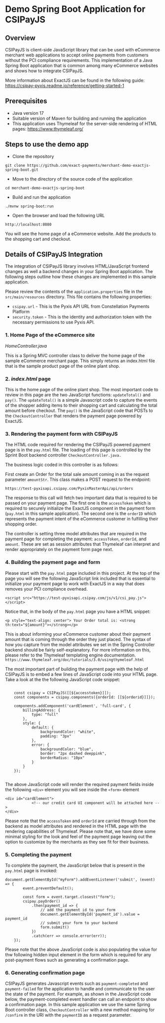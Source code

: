 # Demo Spring Boot Application for CSIPayJS

## Overview

CSIPayJS is client-side JavaScript library that can be used with eCommerce merchant web applications
to accept online payments from customers without the PCI compliance requirements. This implementation of a Java Spring Boot application that is common
among many eCommerce websites and shows how to integrate CSIPayJS.

More information about ExactJS can be found in the following guide:
https://csipay-pyxis.readme.io/reference/getting-started-1

## Prerequisites

- Java version 17
- Suitable version of Maven for building and running the application
- This application uses Thymeleaf for the server-side rendering of HTML pages: https://www.thymeleaf.org/

## Steps to use the demo app
- Clone the repository
```agsl
git clone https://github.com/exact-payments/merchant-demo-exactjs-spring-boot.git
```



- Move to the directory of the source code of the application
```agsl
cd merchant-demo-exactjs-spring-boot
```
- Build and run the application
```agsl
./mvnw spring-boot:run
```

- Open the browser and load the following URL
```agsl
http://localhost:8080
```
You will see the home page of a eCommerce website. Add the products to the
shopping cart and checkout.

## Details of CSIPayJS Integration

The integration of CSIPayJS library involves HTML/JavaScript frontend
changes as well a backend changes in your Spring Boot application. The following steps
outline how these changes are implemented in this sample application. 

Please review the contents of the `application.properties` file in the `src/main/resources`
directory. This file contains the following properties:
- `csipay.url` - This is the Pyxis API URL from Constellation Payments Platform
- `security.token` - This is the identity and authorization token with the necessary permissions to use Pyxis API.
### 1. Home Page of the eCommerce site

_HomeController.java_ 

This is a Spring MVC controller class to deliver the home page of the sample eCommerce
merchant page. This simply returns an index.html file that is the sample 
product page of the online plant shop.

### 2. _index.html_ page

This is the home page of the online plant shop. The most important code to review
in this page are the  two JavaScript functions: `updateTotal()` and `pay()`.
The `updateTotal()` is a simple Javascript code to capture the events of the
shopper adding items to their shopping cart and calculating the total amount
before checkout. The `pay()` is the JavaScript code that POSTs to the
`CheckoutController` that renders the payment page powered by ExactJS.

### 3. Rendering the payment form with CSIPayJS

The HTML code required for rendering the CSIPayJS powered payment page is in the `pay.html` file.
The loading of this page is controlled by the Sprint Boot backend controller
`CheckoutController.java.`

The business logic coded in this controller is as follows:

First create an Order for the total sale amount coming in as the request parameter `amountStr`.
This class makes a POST request to the endpoint:
```agsl
https://test-pyxisapi.csipay.com/PyxisMasterApi/api/orders
```

The response to this call will fetch two important
data that is required to be passed on your payment page. The first one is the
`accessToken` which is required to securely initialize the ExactJS component
in the payment form (`pay.html` in this sample application). The second one is the
`orderID` which represents the payment intent of the eCommerce customer in
fulfilling their shopping order.

The controller is setting three model attributes that are required in the payment page
for completing the payment: `accessToken`, `orderId`, and `amount`. These are
set as session attributes that Thymeleaf can interpret and render appropriately
on the payment form page next.

### 4. Building the payment page and form

Please start with the `pay.html` page included in this project.
At the top of the page you will see the following JavaScript link included 
that is essential to initialize your payment page to work with ExactJS in a 
way that does removes your PCI compliance overhead.
```
<script src="https://test-pyxisapi.csipay.com/js/v1/csi_pay.js"></script>
 ```

Notice that, in the body of the `pay.html` page you have a HTML snippet:

```<p style="text-align: center"> Your Order total is: <strong th:text="${amount}"></strong></p>```

This is about informing your eCommerce customer about their payment amount
that is coming through the order they just placed. The syntax of how you capture 
from the model attributes we set in the Spring Controller backend should be
fairly self-explanatory. For more information on this, please refer to the Thymeleaf templating engine documentation. 
```https://www.thymeleaf.org/doc/tutorials/3.0/usingthymeleaf.html```

The most important part of building the payment page with the help of CSIPayJS
is to embed a few lines of JavaScript code into your HTML page. Take a look at the
the following JavaScript code snippet:
```<script th:inline="javascript">

    const csipay = CSIPayJS([[${accesstoken}]]);
    const components = csipay.components({orderId: [[${orderid}]]});

    components.addComponent('cardElement', 'full-card', {
        billingAddress: {
            type: "full"
        },
        style: {
            default: {
                backgroundColor: "white",
                padding: "3px"
            },
            error: {
                backgroundColor: "blue",
                border: "2px dashed deeppink",
                borderRadius: "10px"
            }
        }
    });
    
```
The above JavaScript code will render the required payment fields inside the
following `<div>` element you will see inside the `<form>` element

```
<div id="cardElement">
            <!-- our credit card UI component will be attached here -->
</div>
```
Please note that the `accessToken` and `orderId` are carried through from the backend
as model attributes and rendered in the HTML page with the rendering
capabilities of Thymeleaf. Please note that, we have done some minimal styling
for the look and feel of the payment page leaving out the option to customize by
the merchants as they see fit for their business.

### 5. Completing the payment

To complete the payment, the JavaScript below that is present in the `pay.html`
page is invoked:

```agsl
document.getElementById("myForm").addEventListener('submit', (event) => {
        event.preventDefault();

        const form = event.target.closest("form");
        csipay.payOrder()
            .then(payment_id => {
                // add the payment id to your form
                document.getElementById('payment_id').value = payment_id
                // submit your form to your backend
                form.submit()
            })
            .catch(err => console.error(err));
    });
```
Please note that the above JavaScript code is also populating the value for thw
following hidden input element in the form which is required for any
post-payment flows such as generating a confirmation page.

### 6. Generating confirmation page

CSIPayJS generates Javascript events such as `payment-completed` and `payment-failed`
for the application to handle and communicate to the user the state of the
payment. For example, as shown in the JavaScript code below, the payment-completed
event handler can call an endpoint to show a confirmation page. In this sample application
we use the same Spring Boot controller class, `CheckoutController` with a
new method mapping for `/confirm` in the URI with the `paymentID` as a request parameter.